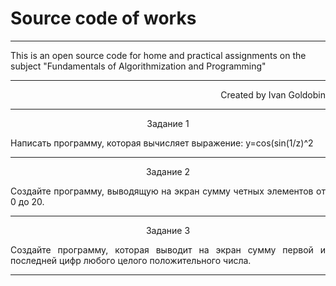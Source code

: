# Source code of works #
<hr />
This is an open source code for home and practical assignments on the subject "Fundamentals of Algorithmization and Programming"<br/>
<hr />
<p align="right">Created by Ivan Goldobin</p>
<hr />
<p align="center">Задание 1</p>
<p align="justify">Написать программу, которая вычисляет выражение: y=cos(sin(1/z)^2</p>
<hr />
<p align="center">Задание 2</p>
<p align="justify">Создайте программу, выводящую на экран сумму четных элементов от 0 до 20.</p>
<hr />
<p align="center">Задание 3</p>
<p align="justify">Создайте программу, которая выводит на экран сумму первой и последней цифр любого целого положительного числа.</p>
<hr />
